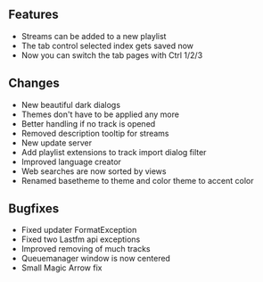 ## Features
- Streams can be added to a new playlist
- The tab control selected index gets saved now
- Now you can switch the tab pages with Ctrl 1/2/3

## Changes
- New beautiful dark dialogs
- Themes don't have to be applied any more
- Better handling if no track is opened
- Removed description tooltip for streams
- New update server
- Add playlist extensions to track import dialog filter
- Improved language creator
- Web searches are now sorted by views
- Renamed basetheme to theme and color theme to accent color

## Bugfixes
- Fixed updater FormatException
- Fixed two Lastfm api exceptions
- Improved removing of much tracks
- Queuemanager window is now centered
- Small Magic Arrow fix